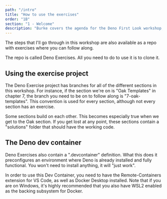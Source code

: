 ```yaml
---
path: "/intro"
title: "How to use the exercises"
order: "1B"
section: "1 - Welcome"
description: "Burke covers the agenda for the Deno First Look workshop, talks about himself a little bit more than you would probably like, explains how to submit issues with this course and then pontificates on whether or not Deno is something that has a future and if we should be investing valuable time into learning it."
---
```


The steps that I'll go through in this workshop are also available as a repo with exercises where you can follow along.

The repo is called Deno Exercises. All you need to do to use it is to clone it.

## Using the exercise project

The Deno Exercise project has branches for all of the different sections in this workshop. For instance, if the section we're on is "Oak Templates" in chapter 7, the branch you need to be on to follow along is "7-oak-templates". This convention is used for every section, although not every section has an exercise.

Some sections build on each other. This becomes especially true when we get to the Oak section. If you get lost at any point, these sections contain a "solutions" folder that should have the working code.

## The Deno dev container

Deno Exercises also contain a ".devcontainer" definition. What this does it preconfigures an environment where Deno is already installed and fully functional. You won't need to install anything, it will "just work".

In order to use this Dev Container, you need to have the Remote-Containers extension for VS Code, as well as Docker Desktop installed. Note that if you are on Windows, it's highly recommended that you also have WSL2 enabled as the backing subsystem for Docker.
